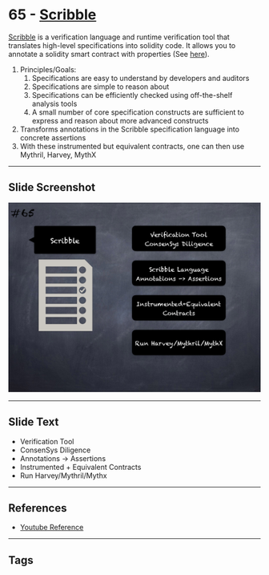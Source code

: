 
# 65 - [Scribble](./Scribble.md)

[Scribble](https://github.com/consensys/scribble) is a verification language and runtime verification tool that translates high-level specifications into solidity code. It allows you to annotate a solidity smart contract with properties (See [here](https://docs.scribble.codes/)). 

1. Principles/Goals:
	1. Specifications are easy to understand by developers and auditors
	2. Specifications are simple to reason about
	3. Specifications can be efficiently checked using off-the-shelf analysis tools
	4. A small number of core specification constructs are sufficient to express and reason about more advanced constructs
2. Transforms annotations in the Scribble specification language into concrete assertions
3. With these instrumented but equivalent contracts, one can then use Mythril, Harvey, MythX
___
## Slide Screenshot
![065.png](../../images/6.%20Audit%20Techniques%20and%20Tools%20101/065.png)
___
## Slide Text
- Verification Tool
- ConsenSys Diligence
- Annotations -> Assertions
- Instrumented + Equivalent Contracts
- Run Harvey/Mythril/Mythx
___
## References
- [Youtube Reference](https://youtu.be/jZ81ebDJVe0?t=264)
___
## Tags
